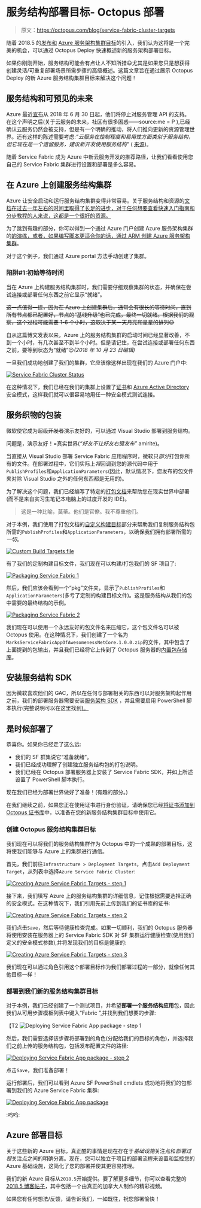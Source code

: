 # 服务结构部署目标- Octopus 部署

> 原文：<https://octopus.com/blog/service-fabric-cluster-targets>

随着 2018.5 的[发布和](https://octopus.com/blog/octopus-release-2018.5) [Azure 服务架构集群目标](https://octopus.com/blog/paas-targets)的引入，我们认为这将是一个完美的机会，可以通过 Octopus Deploy 快速概述新的服务架构部署目标。

如果你刚刚开始，服务结构可能会有点让人不知所措😃尤其是如果您只是想获得创建灵活/可重复部署场景所需步骤的高级概述。这篇文章旨在通过展示 Octopus Deploy 的新 Azure 服务结构集群目标来解决这个问题！

## 服务结构和可预见的未来

Azure 最近[宣布](https://blogs.msdn.microsoft.com/appserviceteam/2018/03/12/deprecating-service-management-apis-support-for-azure-app-services/)从 2018 年 6 月 30 日起，他们将停止对服务管理 API 的支持。在这个声明之后(关于云服务的未来，社区有很多困惑——source:me = P ),已经确认云服务仍然会被支持，但是有一个明确的推动，将人们推向更新的资源管理世界。还有这样的陈述需要考虑:*“云服务在控制程度和易用性方面类似于服务结构，但它现在是一个遗留服务，建议新开发使用服务结构”* ( [来源](https://docs.microsoft.com/en-us/azure/app-service/choose-web-site-cloud-service-vm))。

随着 Service Fabric 成为 Azure 中新云服务开发的推荐路径，让我们看看使用您自己的 Service Fabric 集群进行设置和部署是多么容易。

## 在 Azure 上创建服务结构集群

Azure 让安全启动和运行服务结构集群变得非常容易。关于服务结构和资源的[文档在过去一年左右的时间里取得了长足的进步，对于任何想要查看快速入门指南和分步教程的人来说，这都是一个很好的资源。](https://docs.microsoft.com/en-us/azure/service-fabric/)

为了跳到有趣的部分，你可以得到一个通过 Azure 门户创建 Azure 服务架构集群的[的演练，或者，如果编写脚本更适合你的话，](https://docs.microsoft.com/en-us/azure/service-fabric/service-fabric-cluster-creation-via-portal)[通过 ARM 创建 Azure 服务架构集群](https://docs.microsoft.com/en-us/azure/service-fabric/service-fabric-cluster-creation-via-arm)。

对于这个例子，我们通过 Azure portal 方法手动创建了集群。

### 陷阱#1:初始等待时间

当在 Azure 上构建服务结构集群时，我们需要仔细观察集群的状态，并确保在尝试连接或部署任何东西之前它显示“就绪”。

~~这一点值得一提，因为在 Azure 上创建集群后，通常会有很长的等待时间，直到所有节点都已配置好，节点的“基线升级”也已完成，最终一切就绪。根据我们的观察，这个过程可能需要 1-6 个小时，这取决于某一天月亮和星星的排列😃~~

自从这篇博文发表以来，Azure 上的服务结构集群的启动时间已经显著改善，不到一个小时，有几次甚至不到半个小时。但是请记住，在尝试连接或部署任何东西之前，要等到状态为“就绪”😉*(2018 年 10 月 23 日编辑)*

一旦我们成功地创建了我们的集群，它应该像这样出现在我们的 Azure 门户中:

[![Service Fabric Cluster Status](img/aee1a74ad481827907bab8fe32a1fd76.png)](#)

在这种情况下，我们已经在我们的集群上设置了[证书](https://octopus.com/docs/deployments/azure/service-fabric/connecting-securely-with-client-certificates)和 [Azure Active Directory](https://octopus.com/docs/deployments/azure/service-fabric/connecting-securely-with-azure-active-directory) 安全模式，这样我们就可以很容易地用任一种安全模式测试连接。

## 服务织物的包装

微软使它成为超级~~开发者~~演示友好的，可以通过 Visual Studio 部署到服务结构。

问题是，演示友好！=真实世界(*“好友不让好友右键发布”* amirite)。

当直接从 Visual Studio 部署 Service Fabric 应用程序时，微软只*部分*打包你所有的文件。在部署过程中，它们实际上*将*回调到您的源代码中用于`PublishProfiles`和`ApplicationParameters`(因此，默认情况下，您发布的包文件夹对除 Visual Studio 之外的任何东西都是无用的)。

为了解决这个问题，我们已经编写了特定的[打包文档](https://octopus.com/docs/deployments/azure/service-fabric/deploying-a-package-to-a-service-fabric-cluster)来帮助您在现实世界中部署(而不是来自实习生笔记本电脑上的过度开发的 IDE)。

> 这是一种比喻，莫蒂。他们是官僚。我不尊重他们。

对于本例，我们使用了打包文档的[自定义构建目标](https://octopus.com/docs/deployments/azure/service-fabric/packaging#custom-build-targets)部分来帮助我们复制服务结构包所需的`PublishProfiles`和`ApplicationParameters`，以确保我们拥有部署所需的*一切*。

[![Custom Build Targets file](img/ef262144e913ce8bf877a0fb3d9adad8.png)](#)

有了我们的定制构建目标文件，我们现在可以构建/打包我们的 SF 项目了:

[![Packaging Service Fabric 1](img/a0f028978e4de4260d9a35bf289eb350.png)](#)

然后，我们应该会看到一个“pkg”文件夹，显示了`PublishProfiles`和`ApplicationParameters`(多亏了定制的构建目标文件)。这是服务结构从我们的包中需要的最终结构的示例。

[![Packaging Service Fabric 2](img/94cb344784c384ff85747a5774dbc93c.png)](#)

我们现在可以使用一个永远友好的包文件名来压缩它，这个包文件名可以被 Octopus 使用。在这种情况下，我们创建了一个名为`MarksServiceFabricAppOfAwesomenessNetCore.1.0.0.zip`的文件，其中包含了上面提到的包输出，并且我们已经将它上传到了 Octopus 服务器的[内置包存储库](https://octopus.com/docs/packaging-applications/package-repositories/pushing-packages-to-the-built-in-repository)。

## 安装服务结构 SDK

因为微软喜欢他们的 GAC，所以在任何与部署相关的东西可以对服务架构起作用之前，我们的部署服务器需要安装[服务架构 SDK](https://g.octopushq.com/ServiceFabricSdkDownload) ，并且需要启用 PowerShell 脚本执行(完整说明可以在这里找到[)。](https://octopus.com/docs/deployments/azure/service-fabric/deploying-a-package-to-a-service-fabric-cluster)

## 是时候部署了

恭喜你。如果你已经走了这么远:

*   我们的 SF 群集说它“准备就绪”。
*   我们已经成功理解了创建独立服务结构包的打包说明。
*   我们已经在 Octopus 部署服务器上安装了 Service Fabric SDK，并如上所述设置了 PowerShell 脚本执行。

现在我们已经为部署世界做好了准备！(有趣的部分。)

在我们继续之前，如果您正在使用证书进行身份验证，请确保您已经[将证书添加到 Octopus 证书库](https://octopus.com/docs/deployments/certificates/add-certificate)中，以准备在您的新服务结构集群目标中使用它。

### 创建 Octopus 服务结构集群目标

我们现在可以将我们的服务结构集群作为 Octopus 中的一个成熟的部署目标，这将使我们能够与 Azure 上的集群进行通信。

首先，我们前往`Infrastructure > Deployment Targets`，点击`Add Deployment Target`，从列表中选择`Azure Service Fabric Cluster`:

[![Creating Azure Service Fabric Targets - step 1](img/6276b9cf5142eb2a93c06bf6466da140.png)](#)

接下来，我们填写 Azure 上的服务结构集群的详细信息，记住根据需要选择正确的安全模式。在这种情况下，我们引用先前上传到我们的证书库的证书:

[![Creating Azure Service Fabric Targets - step 2](img/44918b29dcf127836375edf24f790cb2.png)](#)

我们点击`Save`，然后等待健康检查完成。如果一切顺利，我们的 Octopus 服务器将使用安装在服务器上的 Service Fabric SDK 对 SF 集群运行健康检查(使用我们定义的安全模式参数),并将发现我们的目标是健康的:

[![Creating Azure Service Fabric Targets - step 3](img/85115c4a33dafe24b1abd1701d241358.png)](#)

我们现在可以通过角色引用这个部署目标作为我们部署过程的一部分，就像任何其他目标一样！

### 部署到我们新的服务结构集群目标

对于本例，我们已经创建了一个测试项目，并希望**部署一个服务结构应用**包，因此我们从可用步骤模板列表中键入“Fabric ”,并找到我们想要的步骤:

【T2 ![Deploying Service Fabric App package - step 1](img/45720a816973610c3ce0dec7d5d05e30.png)

然后，我们需要选择该步骤将部署到的角色(分配给我们的目标的角色)，并选择我们之前上传的服务结构包，包括发布配置文件的路径:

[![Deploying Service Fabric App package - step 2](img/a8cf5c7ade1bf075251699c2c3b0a803.png)](#)

点击`Save`，我们准备部署！

运行部署后，我们可以看到 Azure SF PowerShell cmdlets 成功地将我们的包部署到我们的 Azure Service Fabric 集群:

[![Deploying Service Fabric App package](img/274c88498bbac15fe872321bd174c41c.png)](#)

:呜呜:

## Azure 部署目标

关于这些新的 Azure 目标，真正酷的事情是现在存在于*基础设施*关注点和*部署过程*关注点之间的明确分离。现在，您可以独立于项目的部署流程来设置和监控您的 Azure 基础设施，这简化了您的部署并使其更容易推理。

我们的新 Azure 目标从`2018.5`开始提供。要了解更多细节，你可以查看完整的 [2018.5 博客帖子](https://octopus.com/blog/octopus-release-2018.5)，其中包括一个由真正的加拿大人制作的精彩视频。

如果您有任何想法/反馈，请告诉我们，一如既往，祝您部署愉快！